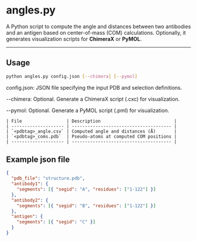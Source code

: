 # angles.py

A Python script to compute the angle and distances between two antibodies and an antigen based on center-of-mass (COM) calculations. Optionally, it generates visualization scripts for **ChimeraX** or **PyMOL**.

---

##  Usage

```bash
python angles.py config.json [--chimera] [--pymol]
```
config.json: JSON file specifying the input PDB and selection definitions.

--chimera: Optional. Generate a ChimeraX script (.cxc) for visualization.

--pymol: Optional. Generate a PyMOL script (.pml) for visualization.

```
| File                 | Description                            |
| -------------------- | -------------------------------------- |
| `<pdbtag>_angle.csv` | Computed angle and distances (Å)       |
| `<pdbtag>_coms.pdb`  | Pseudo-atoms at computed COM positions |
| -------------------- | -------------------------------------- |
```
## Example json file 
```json
{
  "pdb_file": "structure.pdb",
  "antibody1": {
    "segments": [{ "segid": "A", "residues": ["1-122"] }]
  },
  "antibody2": {
    "segments": [{ "segid": "B", "residues": ["1-122"] }]
  },
  "antigen": {
    "segments": [{ "segid": "C" }]
  }
}
```
